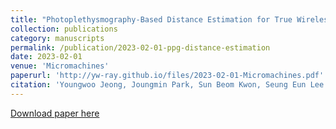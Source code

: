 ```yaml
---
title: "Photoplethysmography‑Based Distance Estimation for True Wireless Stereo"
collection: publications
category: manuscripts
permalink: /publication/2023-02-01-ppg-distance-estimation
date: 2023-02-01
venue: 'Micromachines'
paperurl: 'http://yw-ray.github.io/files/2023-02-01-Micromachines.pdf'
citation: 'Youngwoo Jeong, Joungmin Park, Sun Beom Kwon, Seung Eun Lee. (2023). &quot;Photoplethysmography‑Based Distance Estimation for True Wireless Stereo.&quot; <i>Micromachines</i>.'
---
```


<a href='http://yw-ray.github.io/files/2023-02-01-Micromachines.pdf'>Download paper here</a>
